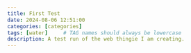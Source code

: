```yaml
---
title: First Test
date: 2024-08-06 12:51:00
categories: [categories]
tags: [water]     # TAG names should always be lowercase
description: A test run of the web thingie I am creating.
---
```

